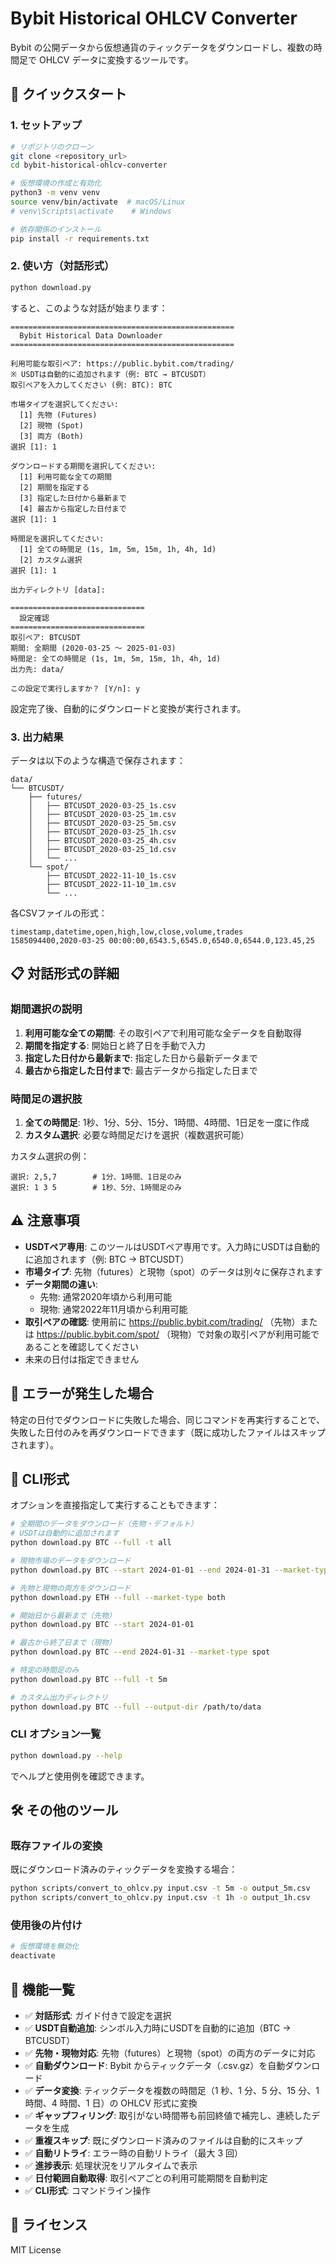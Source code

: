 # Bybit Historical OHLCV Converter

Bybit の公開データから仮想通貨のティックデータをダウンロードし、複数の時間足で OHLCV データに変換するツールです。

## 🚀 クイックスタート

### 1. セットアップ

```bash
# リポジトリのクローン
git clone <repository_url>
cd bybit-historical-ohlcv-converter

# 仮想環境の作成と有効化
python3 -m venv venv
source venv/bin/activate  # macOS/Linux
# venv\Scripts\activate    # Windows

# 依存関係のインストール
pip install -r requirements.txt
```

### 2. 使い方（対話形式）

```bash
python download.py
```

すると、このような対話が始まります：

```
==================================================
  Bybit Historical Data Downloader
==================================================

利用可能な取引ペア: https://public.bybit.com/trading/
※ USDTは自動的に追加されます（例: BTC → BTCUSDT）
取引ペアを入力してください (例: BTC): BTC

市場タイプを選択してください:
  [1] 先物 (Futures)
  [2] 現物 (Spot)
  [3] 両方 (Both)
選択 [1]: 1

ダウンロードする期間を選択してください:
  [1] 利用可能な全ての期間
  [2] 期間を指定する
  [3] 指定した日付から最新まで
  [4] 最古から指定した日付まで
選択 [1]: 1

時間足を選択してください:
  [1] 全ての時間足 (1s, 1m, 5m, 15m, 1h, 4h, 1d)
  [2] カスタム選択
選択 [1]: 1

出力ディレクトリ [data]: 

==============================
  設定確認
==============================
取引ペア: BTCUSDT
期間: 全期間 (2020-03-25 ～ 2025-01-03)
時間足: 全ての時間足 (1s, 1m, 5m, 15m, 1h, 4h, 1d)
出力先: data/

この設定で実行しますか？ [Y/n]: y
```

設定完了後、自動的にダウンロードと変換が実行されます。

### 3. 出力結果

データは以下のような構造で保存されます：

```
data/
└── BTCUSDT/
    ├── futures/
    │   ├── BTCUSDT_2020-03-25_1s.csv
    │   ├── BTCUSDT_2020-03-25_1m.csv
    │   ├── BTCUSDT_2020-03-25_5m.csv
    │   ├── BTCUSDT_2020-03-25_1h.csv
    │   ├── BTCUSDT_2020-03-25_4h.csv
    │   ├── BTCUSDT_2020-03-25_1d.csv
    │   └── ...
    └── spot/
        ├── BTCUSDT_2022-11-10_1s.csv
        ├── BTCUSDT_2022-11-10_1m.csv
        └── ...
```

各CSVファイルの形式：
```csv
timestamp,datetime,open,high,low,close,volume,trades
1585094400,2020-03-25 00:00:00,6543.5,6545.0,6540.0,6544.0,123.45,25
```

## 📋 対話形式の詳細

### 期間選択の説明

1. **利用可能な全ての期間**: その取引ペアで利用可能な全データを自動取得
2. **期間を指定する**: 開始日と終了日を手動で入力
3. **指定した日付から最新まで**: 指定した日から最新データまで
4. **最古から指定した日付まで**: 最古データから指定した日まで

### 時間足の選択肢

1. **全ての時間足**: 1秒、1分、5分、15分、1時間、4時間、1日足を一度に作成
2. **カスタム選択**: 必要な時間足だけを選択（複数選択可能）

カスタム選択の例：
```
選択: 2,5,7        # 1分、1時間、1日足のみ
選択: 1 3 5        # 1秒、5分、1時間足のみ
```

## ⚠️ 注意事項

- **USDTペア専用**: このツールはUSDTペア専用です。入力時にUSDTは自動的に追加されます（例: BTC → BTCUSDT）
- **市場タイプ**: 先物（futures）と現物（spot）のデータは別々に保存されます
- **データ期間の違い**: 
  - 先物: 通常2020年頃から利用可能
  - 現物: 通常2022年11月頃から利用可能
- **取引ペアの確認**: 使用前に https://public.bybit.com/trading/ （先物）または https://public.bybit.com/spot/ （現物）で対象の取引ペアが利用可能であることを確認してください
- 未来の日付は指定できません

## 🔧 エラーが発生した場合

特定の日付でダウンロードに失敗した場合、同じコマンドを再実行することで、失敗した日付のみを再ダウンロードできます（既に成功したファイルはスキップされます）。

## 🔨 CLI形式

オプションを直接指定して実行することもできます：

```bash
# 全期間のデータをダウンロード（先物・デフォルト）
# USDTは自動的に追加されます
python download.py BTC --full -t all

# 現物市場のデータをダウンロード
python download.py BTC --start 2024-01-01 --end 2024-01-31 --market-type spot

# 先物と現物の両方をダウンロード
python download.py ETH --full --market-type both

# 開始日から最新まで（先物）
python download.py BTC --start 2024-01-01

# 最古から終了日まで（現物）
python download.py BTC --end 2024-01-31 --market-type spot

# 特定の時間足のみ
python download.py BTC --full -t 5m

# カスタム出力ディレクトリ
python download.py BTC --full --output-dir /path/to/data
```

### CLI オプション一覧

```bash
python download.py --help
```

でヘルプと使用例を確認できます。

## 🛠️ その他のツール

### 既存ファイルの変換

既にダウンロード済みのティックデータを変換する場合：

```bash
python scripts/convert_to_ohlcv.py input.csv -t 5m -o output_5m.csv
python scripts/convert_to_ohlcv.py input.csv -t 1h -o output_1h.csv
```

### 使用後の片付け

```bash
# 仮想環境を無効化
deactivate
```

## 📝 機能一覧

- ✅ **対話形式**: ガイド付きで設定を選択
- ✅ **USDT自動追加**: シンボル入力時にUSDTを自動的に追加（BTC → BTCUSDT）
- ✅ **先物・現物対応**: 先物（futures）と現物（spot）の両方のデータに対応
- ✅ **自動ダウンロード**: Bybit からティックデータ（.csv.gz）を自動ダウンロード
- ✅ **データ変換**: ティックデータを複数の時間足（1 秒、1 分、5 分、15 分、1 時間、4 時間、1 日）の OHLCV 形式に変換
- ✅ **ギャップフィリング**: 取引がない時間帯も前回終値で補完し、連続したデータを生成
- ✅ **重複スキップ**: 既にダウンロード済みのファイルは自動的にスキップ
- ✅ **自動リトライ**: エラー時の自動リトライ（最大 3 回）
- ✅ **進捗表示**: 処理状況をリアルタイムで表示
- ✅ **日付範囲自動取得**: 取引ペアごとの利用可能期間を自動判定
- ✅ **CLI形式**: コマンドライン操作

## 📄 ライセンス

MIT License
